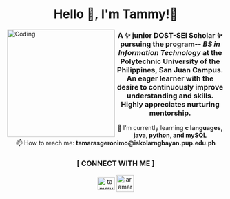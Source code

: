 <h1 align="center"> Hello 👋, I'm Tammy!🌷</h1>
<img align="left" alt="Coding" width="250" src="https://github-production-user-asset-6210df.s3.amazonaws.com/142241465/264631843-9ac0d89e-87e0-4396-b6d5-f704edbfb892.gif"/>
<h3 align="center" width="200"> A ✨ junior DOST-SEI Scholar ✨ pursuing the program-- <i>BS in Information Technology</i> at the Polytechnic University of the Philippines, San Juan Campus. An eager learner with the desire to continuously improve understanding and skills. Highly appreciates nurturing mentorship.</h3>

<p align="center">  🌱 I’m currently learning <b>c languages, java, python, and mySQL</b> <br>
📫 How to reach me: <b>tamarasgeronimo@iskolarngbayan.pup.edu.ph</b></p>

<h3 align="center">[ CONNECT WITH ME ]</h3> 
<p align="center">
<a href="https://linkedin.com/in/tammygeronimo" target="blank"><img align="center" src="https://raw.githubusercontent.com/rahuldkjain/github-profile-readme-generator/master/src/images/icons/Social/linked-in-alt.svg" alt="tammygeronimo" height="30" width="40" /></a>
<a href="https://instagram.com/aramarina_" target="blank"><img align="center" src="https://raw.githubusercontent.com/rahuldkjain/github-profile-readme-generator/master/src/images/icons/Social/instagram.svg" alt="aramarina_" height="40" width="40" /></a>
</p>

<!--
COMMENY
**tammygeronimo/tammygeronimo** is a ✨ _special_ ✨ repository because its `README.md` (this file) appears on your GitHub profile.
<img align="left" alt="Coding" width="400" src="https://cdn.dribbble.com/users/1162077/screenshots/3848914/programmer.gif"/>
<img align="left" alt="Coding" width="400" src="https://github-production-user-asset-6210df.s3.amazonaws.com/142241465/264631843-9ac0d89e-87e0-4396-b6d5-f704edbfb892.gif"/>
Here are some ideas to get you started:
oki 💫🪐🪻🌙☄️
- 🔭 I’m currently working on ...
- 🌱 I’m currently learning ...
- 👯 I’m looking to collaborate on ...
- 🤔 I’m looking for help with ...
- 💬 Ask me about ...
- 📫 How to reach me: ...
- 😄 Pronouns: ...
![Alt text](https://github.com/tammygeronimo/ok/blob/main/200w.gif)
- ⚡ Fun fact: ...
-->

